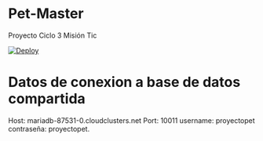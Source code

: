 # Pet-Master
Proyecto Ciclo 3 Misión Tic


[![Deploy](https://www.herokucdn.com/deploy/button.svg)](https://projectpet.herokuapp.com/)

# Datos de conexion a base de datos compartida

Host: mariadb-87531-0.cloudclusters.net
Port: 10011
username: proyectopet
contraseña: proyectopet.
